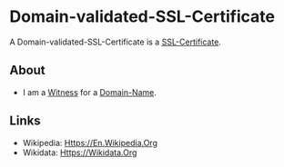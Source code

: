 # Domain-validated-SSL-Certificate

A Domain-validated-SSL-Certificate is a [SSL-Certificate](2000270.md).

## About

- I am a [Witness](670034.md) for a [Domain-Name](2000273.md).

## Links

- Wikipedia: [Https://En.Wikipedia.Org](https://en.wikipedia.org/wiki/Domain-validated_certificate)
- Wikidata: [Https://Wikidata.Org](https://wikidata.org/wiki/Q22907900)

